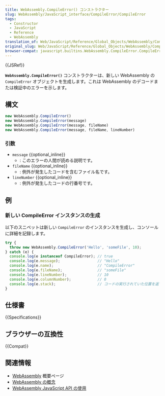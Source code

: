 ```yaml
---
title: WebAssembly.CompileError() コンストラクター
slug: WebAssembly/JavaScript_interface/CompileError/CompileError
tags:
  - Constructor
  - JavaScript
  - Reference
  - WebAssembly
translation_of: Web/JavaScript/Reference/Global_Objects/WebAssembly/CompileError/CompileError
original_slug: Web/JavaScript/Reference/Global_Objects/WebAssembly/CompileError/CompileError
browser-compat: javascript.builtins.WebAssembly.CompileError.CompileError
---
```

{{JSRef}}

**`WebAssembly.CompileError()`** コンストラクターは、新しい WebAssembly の `CompileError` オブジェクトを生成します。これは WebAssembly のデコードまたは検証中のエラーを示します。

## 構文

```js
new WebAssembly.CompileError()
new WebAssembly.CompileError(message)
new WebAssembly.CompileError(message, fileName)
new WebAssembly.CompileError(message, fileName, lineNumber)
```

### 引数

- `message` {{optional_inline}}
  - : このエラーの人間が読める説明です。
- `fileName` {{optional_inline}}
  - : 例外が発生したコードを含むファイル名です。
- `lineNumber` {{optional_inline}}
  - : 例外が発生したコードの行番号です。

## 例

### 新しい CompileError インスタンスの生成

以下のスニペットは新しい `CompileError` のインスタンスを生成し、コンソールに詳細を記録します。

```js
try {
  throw new WebAssembly.CompileError('Hello', 'someFile', 10);
} catch (e) {
  console.log(e instanceof CompileError); // true
  console.log(e.message);                 // "Hello"
  console.log(e.name);                    // "CompileError"
  console.log(e.fileName);                // "someFile"
  console.log(e.lineNumber);              // 10
  console.log(e.columnNumber);            // 0
  console.log(e.stack);                   // コードの実行されていた位置を返す
}
```

## 仕様書

{{Specifications}}

## ブラウザーの互換性

{{Compat}}

## 関連情報

- [WebAssembly](/ja/docs/WebAssembly) 概要ページ
- [WebAssembly の概念](/ja/docs/WebAssembly/Concepts)
- [WebAssembly JavaScript API の使用](/ja/docs/WebAssembly/Using_the_JavaScript_API)
